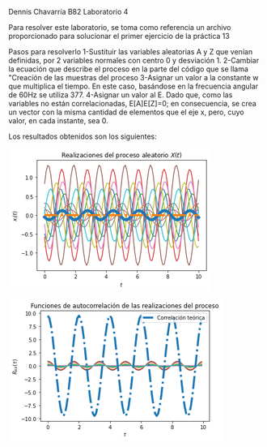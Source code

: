 Dennis Chavarría B82
Laboratorio 4

Para resolver este laboratorio, se toma como referencia un archivo proporcionado para solucionar el primer ejercicio de la práctica 13

Pasos para resolverlo
  1-Sustituir las variables aleatorias A y Z que venían definidas, por 2 variables normales con centro 0 y desviación 1.
  2-Cambiar la ecuación que describe el proceso en la parte del código que se llama "Creación de las muestras del proceso
  3-Asignar un valor a la constante w que multiplica el tiempo. En este caso, basándose en la frecuencia angular de 60Hz
    se utiliza 377.
  4-Asignar un valor al E. Dado que, como las variables no están correlacionadas, E[A]E[Z]=0; en consecuencia, se crea un
    vector con la misma cantidad de elementos que el eje x, pero, cuyo valor, en cada instante, sea 0.

Los resultados obtenidos son los siguientes:

![Realizaciones del proceso aleatorio](Real1.png) 

![Funciones de autocorrelación](Func1.png) 

